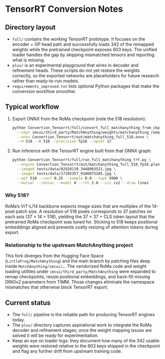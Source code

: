 # TensorRT Conversion Notes

## Directory layout

- `full/` contains the working TensorRT prototype. It focuses on the encoder + GP head path and successfully loads 342 of the remapped weights while the pretrained checkpoint exposes 603 keys. The unified loader handles the gap by skipping mismatched tensors and reporting what is missing.
- `plus/` is an experimental playground that wires in decoder and refinement heads. These scripts do not yet restore the weights correctly, so the exported networks are placeholders for future research rather than ready-to-run models.
- `requirements_improved.txt` lists optional Python packages that make the conversion workflow smoother.

## Typical workflow

1. Export ONNX from the RoMa checkpoint (note the 518 resolution):

   ```bash
   python Convertion_Tensorrt/full/convert_full_matchanything_from_ckpt.py \
     --ckpt imcui/third_party/MatchAnything/weights/matchanything_roma.ckpt \
     --onnx Convertion_Tensorrt/out/matchanything_full_518.onnx \
     --H 518 --W 518 --precision fp16 --opset 17
   ```

2. Run inference with the TensorRT engine built from that ONNX graph:

   ```bash
   python Convertion_Tensorrt/full/run_full_matchanything_trt.py \
     --engine Convertion_Tensorrt/out/matchanything_full_518_fp16.plan \
     --image0 tests/data/02928139_3448003521.jpg \
     --image1 tests/data/17295357_9106075285.jpg \
     --opt 518 --conf 0.25 --sample 0.0 --topk 5000 \
     --mutual --ransac --model H --rth 2.0 --viz cv2 --draw lines
   ```

### Why 518?

RoMa’s ViT-L/14 backbone expects image sizes that are multiples of the 14-pixel patch size. A resolution of 518 pixels corresponds to 37 patches on each axis (37 × 14 = 518), yielding the 37 × 37 + CLS token layout that the pretrained RoMa checkpoint was tuned for. Sticking to 518 keeps positional embeddings aligned and prevents costly resizing of attention tokens during export.

### Relationship to the upstream MatchAnything project

This fork diverges from the Hugging Face Space (`LittleFrog/MatchAnything`) and the main branch by patching files deep inside `MatchAnything/imcui/…`. The vendorized RoMa code and weight loading utilities under `imcui/third_party/MatchAnything` were expanded to remap checkpoints, resize positional embeddings, and back-fill missing DINOv2 parameters from TIMM. Those changes eliminate the namespace mismatches that otherwise block TensorRT export.

## Current status

- The `full/` pipeline is the reliable path for producing TensorRT engines today.
- The `plus/` directory captures aspirational work to integrate the RoMa decoder and refinement stages; once the weight mapping issues are solved it will be ready for experimentation.
- Keep an eye on loader logs: they document how many of the 342 usable weights were restored relative to the 603 keys shipped in the checkpoint and flag any further drift from upstream training code.
